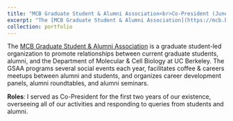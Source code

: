 ```yaml
---
title: "MCB Graduate Student & Alumni Association<br>Co-President (June 2015 - May 2017)"
excerpt: "The [MCB Graduate Student & Alumni Association](https://mcb.berkeley.edu/group/mcb_alumni) is a graduate student-led organization to promote relationships between current graduate students, alumni, and the Department of Molecular & Cell Biology at UC Berkeley."
collection: portfolio
---
```


The [MCB Graduate Student & Alumni Association](https://mcb.berkeley.edu/group/mcb_alumni) is a graduate student-led organization to promote relationships between current graduate students, alumni, and the Department of Molecular & Cell Biology at UC Berkeley. The GSAA programs several social events each year, facilitates coffee & careers meetups between alumni and students, and organizes career development panels, alumni roundtables, and alumni seminars.

__Roles__: I served as Co-President for the first two years of our existence, overseeing all of our activities and responding to queries from students and alumni.